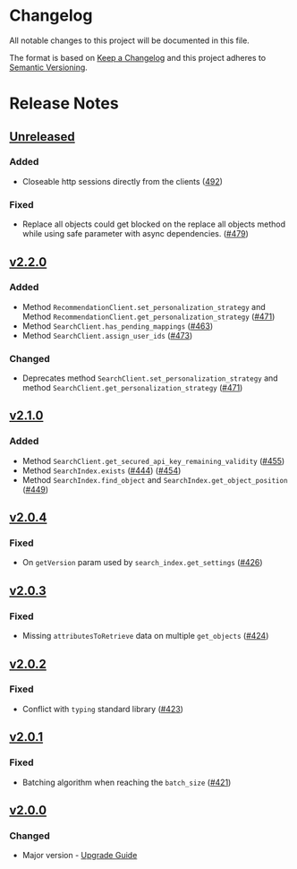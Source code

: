 # Changelog
All notable changes to this project will be documented in this file.

The format is based on [Keep a Changelog](http://keepachangelog.com/)
and this project adheres to [Semantic Versioning](http://semver.org/).

# Release Notes

## [Unreleased](https://github.com/algolia/algoliasearch-client-python/compare/v2.2.0...master)

### Added
- Closeable http sessions directly from the clients ([492](https://github.com/algolia/algoliasearch-client-python/pull/492))

### Fixed
- Replace all objects could get blocked on the replace all objects method while using safe parameter with async dependencies. ([#479](https://github.com/algolia/algoliasearch-client-python/pull/479))

## [v2.2.0](https://github.com/algolia/algoliasearch-client-python/compare/2.1.0...2.2.0)

### Added
- Method `RecommendationClient.set_personalization_strategy` and Method `RecommendationClient.get_personalization_strategy` ([#471](https://github.com/algolia/algoliasearch-client-python/pull/471))
- Method `SearchClient.has_pending_mappings` ([#463](https://github.com/algolia/algoliasearch-client-python/pull/463))
- Method `SearchClient.assign_user_ids` ([#473](https://github.com/algolia/algoliasearch-client-python/pull/473))

### Changed
- Deprecates method `SearchClient.set_personalization_strategy` and method `SearchClient.get_personalization_strategy` ([#471](https://github.com/algolia/algoliasearch-client-python/pull/471))

## [v2.1.0](https://github.com/algolia/algoliasearch-client-python/compare/2.0.4...2.1.0)

### Added
- Method `SearchClient.get_secured_api_key_remaining_validity` ([#455](https://github.com/algolia/algoliasearch-client-python/pull/455))
- Method `SearchIndex.exists` ([#444](https://github.com/algolia/algoliasearch-client-python/pull/444)) ([#454](https://github.com/algolia/algoliasearch-client-python/pull/454))
- Method `SearchIndex.find_object` and `SearchIndex.get_object_position` ([#449](https://github.com/algolia/algoliasearch-client-python/pull/449))

## [v2.0.4](https://github.com/algolia/algoliasearch-client-python/compare/2.0.3...2.0.4)

### Fixed
- On `getVersion` param used by `search_index.get_settings` ([#426](https://github.com/algolia/algoliasearch-client-python/pull/426))

## [v2.0.3](https://github.com/algolia/algoliasearch-client-python/compare/2.0.2...2.0.3)

### Fixed
- Missing `attributesToRetrieve` data on multiple `get_objects` ([#424](https://github.com/algolia/algoliasearch-client-python/pull/424))

## [v2.0.2](https://github.com/algolia/algoliasearch-client-python/compare/2.0.1...2.0.2)

### Fixed
- Conflict with `typing` standard library ([#423](https://github.com/algolia/algoliasearch-client-python/pull/423))

## [v2.0.1](https://github.com/algolia/algoliasearch-client-python/compare/2.0.0...2.0.1)

### Fixed
- Batching algorithm when reaching the `batch_size` ([#421](https://github.com/algolia/algoliasearch-client-python/pull/421))

## [v2.0.0](https://github.com/algolia/algoliasearch-client-python/compare/1.20.0...2.0.0)

### Changed
- Major version - [Upgrade Guide](https://www.algolia.com/doc/api-client/getting-started/upgrade-guides/python)
